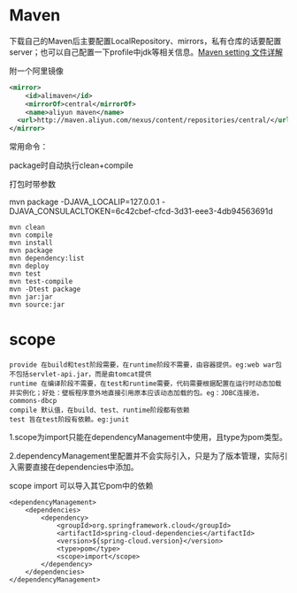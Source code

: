 # Maven

下载自己的Maven后主要配置LocalRepository、mirrors，私有仓库的话要配置server；也可以自己配置一下profile中jdk等相关信息。[Maven setting 文件详解](https://www.cnblogs.com/hongmoshui/p/10762272.html)

附一个阿里镜像

~~~xml
<mirror>
    <id>alimaven</id>
    <mirrorOf>central</mirrorOf>
    <name>aliyun maven</name>
  <url>http://maven.aliyun.com/nexus/content/repositories/central/</url>
</mirror>
~~~

常用命令：

package时自动执行clean+compile

打包时带参数

mvn package -DJAVA_LOCALIP=127.0.0.1 -DJAVA_CONSULACLTOKEN=6c42cbef-cfcd-3d31-eee3-4db94563691d

~~~
mvn clean
mvn compile
mvn install
mvn package
mvn dependency:list
mvn deploy
mvn test
mvn test-compile
mvn -Dtest package
mvn jar:jar
mvn source:jar
~~~



# scope

~~~
provide 在build和test阶段需要，在runtime阶段不需要，由容器提供。eg:web war包不包括servlet-api.jar，而是由tomcat提供
runtime 在编译阶段不需要，在test和runtime需要，代码需要根据配置在运行时动态加载并实例化；好处：壁板程序意外地直接引用原本应该动态加载的包。eg：JDBC连接池，commons-dbcp
compile 默认值，在build、test、runtime阶段都有依赖
test 旨在test阶段有依赖。eg:junit
~~~

1.scope为import只能在dependencyManagement中使用，且type为pom类型。

2.dependencyManagement里配置并不会实际引入，只是为了版本管理，实际引入需要直接在dependencies中添加。

scope import 可以导入其它pom中的依赖

```
<dependencyManagement>
    <dependencies>
        <dependency>
            <groupId>org.springframework.cloud</groupId>
            <artifactId>spring-cloud-dependencies</artifactId>
            <version>${spring-cloud.version}</version>
            <type>pom</type>
            <scope>import</scope>
        </dependency>
    </dependencies>
</dependencyManagement>
```

